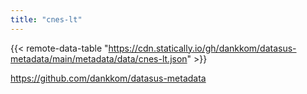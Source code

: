 ```yaml
---
title: "cnes-lt"
---
```


{{< remote-data-table "https://cdn.statically.io/gh/dankkom/datasus-metadata/main/metadata/data/cnes-lt.json" >}}

https://github.com/dankkom/datasus-metadata
